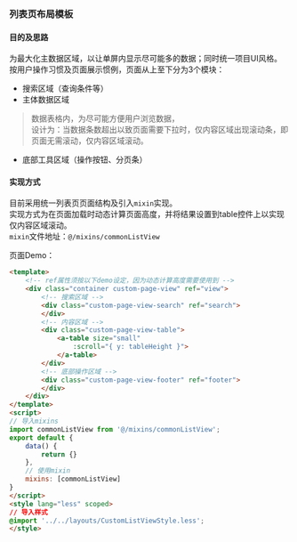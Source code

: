 ### 列表页布局模板

#### 目的及思路
为最大化主数据区域，以让单屏内显示尽可能多的数据；同时统一项目UI风格。
按用户操作习惯及页面展示惯例，页面从上至下分为3个模块：
- 搜索区域（查询条件等）
- 主体数据区域   
> 数据表格内，为尽可能方便用户浏览数据，   
设计为：当数据条数超出以致页面需要下拉时，仅内容区域出现滚动条，即页面无需滚动，仅内容区域滚动。
- 底部工具区域（操作按钮、分页条）

#### 实现方式
目前采用统一列表页页面结构及引入`mixin`实现。   
实现方式为在页面加载时动态计算页面高度，并将结果设置到table控件上以实现仅内容区域滚动。   
`mixin`文件地址：`@/mixins/commonListView`

页面Demo：
```html
<template>
    <!-- ref属性须按以下demo设定，因为动态计算高度需要使用到 -->
    <div class="container custom-page-view" ref="view">
        <!-- 搜索区域 -->
        <div class="custom-page-view-search" ref="search">
        </div>
        <!-- 内容区域 -->
        <div class="custom-page-view-table">
            <a-table size="small" 
                :scroll="{ y: tableHeight }">
            </a-table>
        </div>
        <!-- 底部操作区域 -->
        <div class="custom-page-view-footer" ref="footer">
        </div>
    </div>
</template>
<script>
// 导入mixins
import commonListView from '@/mixins/commonListView';
export default {
    data() {
        return {}
    },
    // 使用mixin
    mixins: [commonListView]
}
</script>
<style lang="less" scoped>
// 导入样式
@import '../../layouts/CustomListViewStyle.less';
</style>
```